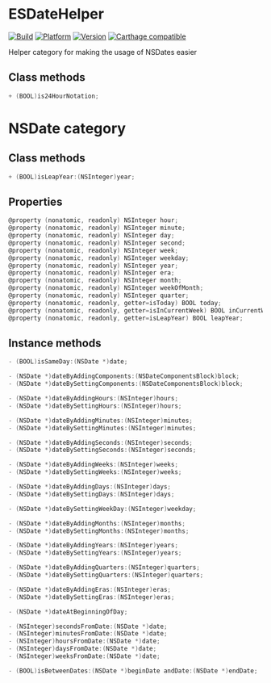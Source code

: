 # ESDateHelper

[![Build](https://travis-ci.org/e-sites/ESDateHelper)](https://travis-ci.org/e-sites/ESDateHelper)
[![Platform](https://cocoapod-badges.herokuapp.com/p/ESDateHelper/badge.png)](http://cocoadocs.org/docsets/ESDateHelper)
[![Version](https://cocoapod-badges.herokuapp.com/v/ESDateHelper/badge.png)](http://cocoadocs.org/docsets/ESDateHelper)
[![Carthage compatible](https://img.shields.io/badge/Carthage-compatible-4BC51D.svg?style=flat)](https://github.com/Carthage/Carthage)

Helper category for making the usage of NSDates easier

## Class methods
```objective-c
+ (BOOL)is24HourNotation;
```

# NSDate category

## Class methods
```objective-c
+ (BOOL)isLeapYear:(NSInteger)year;
```

## Properties

```objective-c
@property (nonatomic, readonly) NSInteger hour;
@property (nonatomic, readonly) NSInteger minute;
@property (nonatomic, readonly) NSInteger day;
@property (nonatomic, readonly) NSInteger second;
@property (nonatomic, readonly) NSInteger week;
@property (nonatomic, readonly) NSInteger weekday;
@property (nonatomic, readonly) NSInteger year;
@property (nonatomic, readonly) NSInteger era;
@property (nonatomic, readonly) NSInteger month;
@property (nonatomic, readonly) NSInteger weekOfMonth;
@property (nonatomic, readonly) NSInteger quarter;
@property (nonatomic, readonly, getter=isToday) BOOL today;
@property (nonatomic, readonly, getter=isInCurrentWeek) BOOL inCurrentWeek;
@property (nonatomic, readonly, getter=isLeapYear) BOOL leapYear;
```

## Instance methods

```objective-c
- (BOOL)isSameDay:(NSDate *)date;

- (NSDate *)dateByAddingComponents:(NSDateComponentsBlock)block;
- (NSDate *)dateBySettingComponents:(NSDateComponentsBlock)block;

- (NSDate *)dateByAddingHours:(NSInteger)hours;
- (NSDate *)dateBySettingHours:(NSInteger)hours;

- (NSDate *)dateByAddingMinutes:(NSInteger)minutes;
- (NSDate *)dateBySettingMinutes:(NSInteger)minutes;

- (NSDate *)dateByAddingSeconds:(NSInteger)seconds;
- (NSDate *)dateBySettingSeconds:(NSInteger)seconds;

- (NSDate *)dateByAddingWeeks:(NSInteger)weeks;
- (NSDate *)dateBySettingWeeks:(NSInteger)weeks;

- (NSDate *)dateByAddingDays:(NSInteger)days;
- (NSDate *)dateBySettingDays:(NSInteger)days;

- (NSDate *)dateBySettingWeekDay:(NSInteger)weekday;

- (NSDate *)dateByAddingMonths:(NSInteger)months;
- (NSDate *)dateBySettingMonths:(NSInteger)months;

- (NSDate *)dateByAddingYears:(NSInteger)years;
- (NSDate *)dateBySettingYears:(NSInteger)years;

- (NSDate *)dateByAddingQuarters:(NSInteger)quarters;
- (NSDate *)dateBySettingQuarters:(NSInteger)quarters;

- (NSDate *)dateByAddingEras:(NSInteger)eras;
- (NSDate *)dateBySettingEras:(NSInteger)eras;

- (NSDate *)dateAtBeginningOfDay;

- (NSInteger)secondsFromDate:(NSDate *)date;
- (NSInteger)minutesFromDate:(NSDate *)date;
- (NSInteger)hoursFromDate:(NSDate *)date;
- (NSInteger)daysFromDate:(NSDate *)date;
- (NSInteger)weeksFromDate:(NSDate *)date;

- (BOOL)isBetweenDates:(NSDate *)beginDate andDate:(NSDate *)endDate;
```
